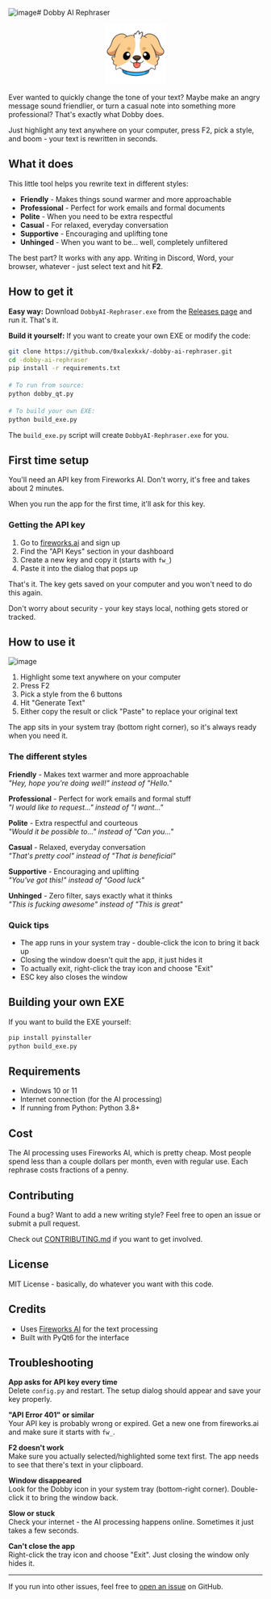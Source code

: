 ![image](https://github.com/user-attachments/assets/47b1a375-4227-4f07-a95f-758c0e77e13b)# Dobby AI Rephraser

<p align="center">
  <img src="dobby_logo.png" alt="Dobby Logo" width="120">
</p>

Ever wanted to quickly change the tone of your text? Maybe make an angry message sound friendlier, or turn a casual note into something more professional? That's exactly what Dobby does.

Just highlight any text anywhere on your computer, press F2, pick a style, and boom - your text is rewritten in seconds.

## What it does

This little tool helps you rewrite text in different styles:

- **Friendly** - Makes things sound warmer and more approachable
- **Professional** - Perfect for work emails and formal documents  
- **Polite** - When you need to be extra respectful
- **Casual** - For relaxed, everyday conversation
- **Supportive** - Encouraging and uplifting tone
- **Unhinged** - When you want to be... well, completely unfiltered

The best part? It works with any app. Writing in Discord, Word, your browser, whatever - just select text and hit **F2**.

## How to get it

**Easy way:** Download `DobbyAI-Rephraser.exe` from the [Releases page](https://github.com/0xalexkxk/-dobby-ai-rephraser/releases) and run it. That's it.

**Build it yourself:** If you want to create your own EXE or modify the code:
```bash
git clone https://github.com/0xalexkxk/-dobby-ai-rephraser.git
cd -dobby-ai-rephraser
pip install -r requirements.txt

# To run from source:
python dobby_qt.py

# To build your own EXE:
python build_exe.py
```

The `build_exe.py` script will create `DobbyAI-Rephraser.exe` for you.

## First time setup

You'll need an API key from Fireworks AI. Don't worry, it's free and takes about 2 minutes.

When you run the app for the first time, it'll ask for this key.

### Getting the API key

1. Go to [fireworks.ai](https://fireworks.ai) and sign up
2. Find the "API Keys" section in your dashboard
3. Create a new key and copy it (starts with `fw_`)
4. Paste it into the dialog that pops up

That's it. The key gets saved on your computer and you won't need to do this again.

Don't worry about security - your key stays local, nothing gets stored or tracked.

## How to use it
![image](https://github.com/user-attachments/assets/cfe450e6-3f7c-44a5-a957-238403261527)

1. Highlight some text anywhere on your computer
2. Press F2
3. Pick a style from the 6 buttons
4. Hit "Generate Text"
5. Either copy the result or click "Paste" to replace your original text

The app sits in your system tray (bottom right corner), so it's always ready when you need it.

### The different styles

**Friendly** - Makes text warmer and more approachable  
*"Hey, hope you're doing well!" instead of "Hello."*

**Professional** - Perfect for work emails and formal stuff  
*"I would like to request..." instead of "I want..."*

**Polite** - Extra respectful and courteous  
*"Would it be possible to..." instead of "Can you..."*

**Casual** - Relaxed, everyday conversation  
*"That's pretty cool" instead of "That is beneficial"*

**Supportive** - Encouraging and uplifting  
*"You've got this!" instead of "Good luck"*

**Unhinged** - Zero filter, says exactly what it thinks  
*"This is fucking awesome" instead of "This is great"*

### Quick tips

- The app runs in your system tray - double-click the icon to bring it back up
- Closing the window doesn't quit the app, it just hides it
- To actually exit, right-click the tray icon and choose "Exit"
- ESC key also closes the window

## Building your own EXE

If you want to build the EXE yourself:

```bash
pip install pyinstaller
python build_exe.py
```

## Requirements

- Windows 10 or 11
- Internet connection (for the AI processing)
- If running from Python: Python 3.8+

## Cost

The AI processing uses Fireworks AI, which is pretty cheap. Most people spend less than a couple dollars per month, even with regular use. Each rephrase costs fractions of a penny.

## Contributing

Found a bug? Want to add a new writing style? Feel free to open an issue or submit a pull request. 

Check out [CONTRIBUTING.md](CONTRIBUTING.md) if you want to get involved.

## License

MIT License - basically, do whatever you want with this code.

## Credits

- Uses [Fireworks AI](https://fireworks.ai/) for the text processing
- Built with PyQt6 for the interface

## Troubleshooting

**App asks for API key every time**  
Delete `config.py` and restart. The setup dialog should appear and save your key properly.

**"API Error 401" or similar**  
Your API key is probably wrong or expired. Get a new one from fireworks.ai and make sure it starts with `fw_`.

**F2 doesn't work**  
Make sure you actually selected/highlighted some text first. The app needs to see that there's text in your clipboard.

**Window disappeared**  
Look for the Dobby icon in your system tray (bottom-right corner). Double-click it to bring the window back.

**Slow or stuck**  
Check your internet - the AI processing happens online. Sometimes it just takes a few seconds.

**Can't close the app**  
Right-click the tray icon and choose "Exit". Just closing the window only hides it.

---

If you run into other issues, feel free to [open an issue](https://github.com/0xalexkxk/-dobby-ai-rephraser/issues) on GitHub.
